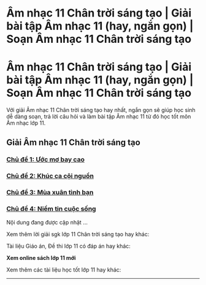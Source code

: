 # Âm nhạc 11 Chân trời sáng tạo | Giải bài tập Âm nhạc 11 (hay, ngắn gọn) | Soạn Âm nhạc 11 Chân trời sáng tạo

# Âm nhạc 11 Chân trời sáng tạo | Giải bài tập Âm nhạc 11 (hay, ngắn gọn) | Soạn Âm nhạc 11 Chân trời sáng tạo

Với giải Âm nhạc 11 Chân trời sáng tạo hay nhất, ngắn gọn sẽ giúp học sinh dễ dàng soạn, trả lời câu hỏi và làm bài tập Âm nhạc 11 từ đó học tốt môn Âm nhạc lớp 11.

## Giải Âm nhạc 11 Chân trời sáng tạo

### [**Chủ đề 1: Ước mơ bay cao**](https://vietjack.com/am-nhac-11-ct/chu-de-1-uoc-mo-bay-cao.jsp)

### [**Chủ đề 2: Khúc ca cội nguồn**](https://vietjack.com/am-nhac-11-ct/chu-de-2-khuc-ca-coi-nguon.jsp)

### [**Chủ đề 3: Mùa xuân tình bạn**](https://vietjack.com/am-nhac-11-ct/chu-de-3-mua-xuan-tinh-ban.jsp)

### [**Chủ đề 4: Niềm tin cuộc sống**](https://vietjack.com/am-nhac-11-ct/chu-de-4-niem-tin-cuoc-song.jsp)

Nội dung đang được cập nhật ...

Xem thêm lời giải sgk lớp 11 Chân trời sáng tạo hay khác:

Tài liệu Giáo án, Đề thi lớp 11 có đáp án hay khác:

**Xem online sách lớp 11 mới**

Xem thêm các tài liệu học tốt lớp 11 hay khác:

* * *
